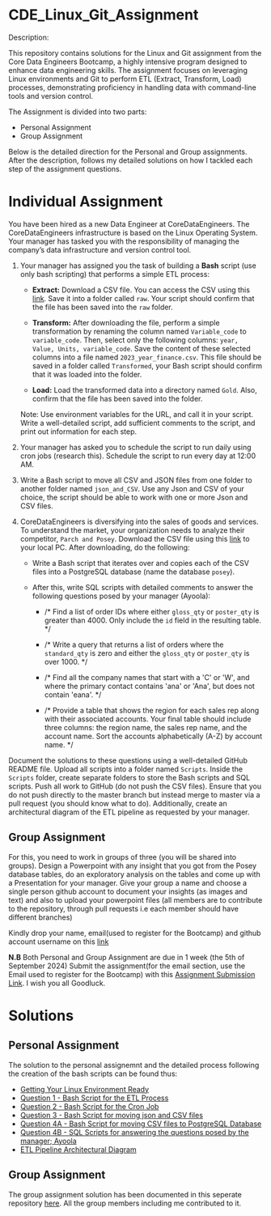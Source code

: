 # CDE_Linux_Git_Assignment

Description:

This repository contains solutions for the Linux and Git assignment from the Core Data Engineers Bootcamp, a highly intensive program designed to enhance data engineering skills. The assignment focuses on leveraging Linux environments and Git to perform ETL (Extract, Transform, Load) processes, demonstrating proficiency in handling data with command-line tools and version control.

The Assignment is divided into two parts:

- Personal Assignment 
- Group Assignment

Below is the detailed direction for the Personal and Group assignments. After the description, follows my detailed solutions on how I tackled each step of the assignment questions. 

# Individual Assignment
You have been hired as a new Data Engineer at CoreDataEngineers. The CoreDataEngineers infrastructure is based on the Linux Operating System. Your manager has tasked you with the responsibility of managing the company’s data infrastructure and version control tool.

1. Your manager has assigned you the task of building a **Bash** script (use only bash scripting) that performs a simple ETL process:

   - **Extract:** Download a CSV file. You can access the CSV using this [link](https://www.stats.govt.nz/assets/Uploads/Annual-enterprise-survey/Annual-enterprise-survey-2023-financial-year-provisional/Download-data/annual-enterprise-survey-2023-financial-year-provisional.csv). Save it into a folder called `raw`. Your script should confirm that the file has been saved into the `raw` folder.
   
   - **Transform:** After downloading the file, perform a simple transformation by renaming the column named `Variable_code` to `variable_code`. Then, select only the following columns: `year, Value, Units, variable_code`. Save the content of these selected columns into a file named `2023_year_finance.csv`. This file should be saved in a folder called `Transformed`, your Bash script should confirm that it was loaded into the folder.
   
   - **Load:** Load the transformed data into a directory named `Gold`. Also, confirm that the file has been saved into the folder.

   Note: Use environment variables for the URL, and call it in your script. Write a well-detailed script, add sufficient comments to the script, and print out information for each step.

2. Your manager has asked you to schedule the script to run daily using cron jobs (research this). Schedule the script to run every day at 12:00 AM.

3. Write a Bash script to move all CSV and JSON files from one folder to another folder named `json_and_CSV`. Use any Json and CSV of your choice, the script should be able to work with one or more Json and CSV files. 

4. CoreDataEngineers is diversifying into the sales of goods and services. To understand the market, your organization needs to analyze their competitor, `Parch and Posey`. Download the CSV file using this [link](https://we.tl/t-2xYLL816Yt) to your local PC. After downloading, do the following:

   - Write a Bash script that iterates over and copies each of the CSV files into a PostgreSQL database (name the database `posey`).
   
   - After this, write SQL scripts with detailed comments to answer the following questions posed by your manager (Ayoola):
   
     - /* Find a list of order IDs where either `gloss_qty` or `poster_qty` is greater than 4000. Only include the `id` field in the resulting table. */
     
     - /* Write a query that returns a list of orders where the `standard_qty` is zero and either the `gloss_qty` or `poster_qty` is over 1000. */
     
     - /* Find all the company names that start with a 'C' or 'W', and where the primary contact contains 'ana' or 'Ana', but does not contain 'eana'. */
     
     - /* Provide a table that shows the region for each sales rep along with their associated accounts. Your final table should include three columns: the region name, the sales rep name, and the account name. Sort the accounts alphabetically (A-Z) by account name. */

Document the solutions to these questions using a well-detailed GitHub README file. Upload all scripts into a folder named `Scripts`. Inside the `Scripts` folder, create separate folders to store the Bash scripts and SQL scripts. Push all work to GitHub (do not push the CSV files). Ensure that you do not push directly to the master branch but instead merge to master via a pull request (you should know what to do). Additionally, create an architectural diagram of the ETL pipeline as requested by your manager.


## Group Assignment 
For this, you need to work in groups of three (you will be shared into groups). Design a Powerpoint with any insight that you got from the Posey database tables, do an exploratory analysis on the tables and come up with a Presentation for your manager. Give your group a name and choose a single person github account to document your insights (as images and text) and also to upload your powerpoint files (all members are to contribute to the repository, through pull requests i.e each member should have different branches) 

Kindly drop your name, email(used to register for the Bootcamp) and github account username on this [link](https://docs.google.com/forms/d/1HvIx83UFEkVX1Uqnddk3_Tg0IkpvvGk4DJaQY8YjUgA/edit)

**N.B** Both Personal and Group Assignment are due in 1 week (the 5th of September 2024)
Submit the assignment(for the email section, use the Email used to register for the Bootcamp) with this [Assignment Submission Link](https://docs.google.com/forms/d/15Gm-56XhsAvzed0cRV-gBFEG8xaTl3egmG-iPJWz5X0/edit). I wish you all Goodluck.



# Solutions

## Personal Assignment
The solution to the personal assignemnt and the detailed process following the creation of the bash scripts can be found thus:

- [Getting Your Linux Environment Ready](https://github.com/Chisomnwa/CDE_Linux_Git_Assignment/blob/solution_branch/Bash_Scripts_Creation-Detailed_Process/Getting_your_Linux_Environment_Ready.md)
- [Question 1 - Bash Script for the ETL Process](https://github.com/Chisomnwa/CDE_Linux_Git_Assignment/blob/solution_branch/Bash_Scripts_Creation-Detailed_Process/Solution_1%3ABash_Script_for_the_ETL_Process.md)
- [Question 2 - Bash Script for the Cron Job](https://github.com/Chisomnwa/CDE_Linux_Git_Assignment/blob/solution_branch/Bash_Scripts_Creation-Detailed_Process/Solution_2%3ABash_Scipt_for_Cron_Jobs.md)
- [Question 3 - Bash Script for moving json and CSV files](https://github.com/Chisomnwa/CDE_Linux_Git_Assignment/blob/solution_branch/Bash_Scripts_Creation-Detailed_Process/Solution_3%3ABash_Script_for_moving_json_and_CSV_files.md)
- [Question 4A - Bash Script for moving CSV files to PostgreSQL Database](https://github.com/Chisomnwa/CDE_Linux_Git_Assignment/blob/solution_branch/Bash_Scripts_Creation-Detailed_Process/Solution_4A%3ABash_Script_for_Moving_CSV_files_to_PostgreSQL_Database.md)
- [Question 4B - SQL Scripts for answering the questions posed by the manager; Ayoola](https://github.com/Chisomnwa/CDE_Linux_Git_Assignment/blob/solution_branch/Bash_Scripts_Creation-Detailed_Process/Solution_4B%3ASQL_Scripts.md)
- [ETL Pipeline Architectural Diagram](https://github.com/Chisomnwa/CDE_Linux_Git_Assignment/blob/solution_branch/ETL%20Pipeline%20Architectural%20Diagram.png)


## Group Assignment
The group assignment solution has been documented in this seperate repository [here](https://github.com/femmyte/data-ninjas). All the group members including me contributed to it.

